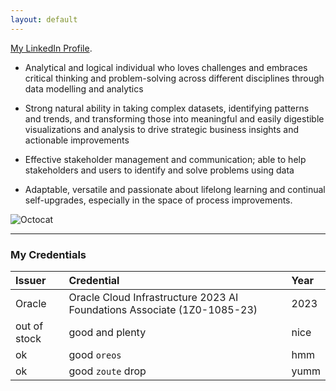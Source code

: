 ```yaml
---
layout: default
---
```


[My LinkedIn Profile](https://www.linkedin.com/in/annabel-lee/).

*   Analytical and logical individual who loves challenges and embraces critical thinking and problem-solving across different disciplines through data modelling and analytics

*   Strong natural ability in taking complex datasets, identifying patterns and trends, and transforming those into meaningful and easily digestible visualizations and analysis to drive strategic business insights and actionable improvements

*   Effective stakeholder management and communication; able to help stakeholders and users to identify and solve problems using data

*   Adaptable, versatile and passionate about lifelong learning and continual self-upgrades, especially in the space of process improvements.

![Octocat](https://github.githubassets.com/images/icons/emoji/octocat.png)
* * *
### My Credentials

| Issuer        | Credential        | Year |
|:-------------|:------------------|:------|
| Oracle      | Oracle Cloud Infrastructure 2023 AI Foundations Associate (1Z0-1085-23) | 2023  |
| out of stock | good and plenty   | nice  |
| ok           | good `oreos`      | hmm   |
| ok           | good `zoute` drop | yumm  |
